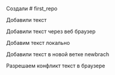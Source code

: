 Создали # first_repo

Добавили текст 

Добавили текст через веб браузер

Добавим текст локально 

Добавили текст в новой ветке newbrach

Разрешаем конфликт текст в браузере
